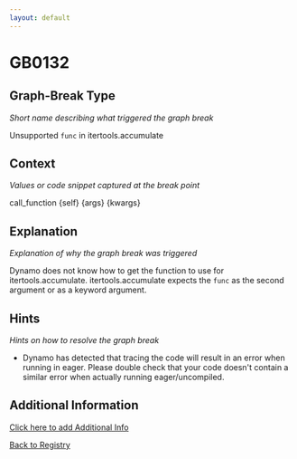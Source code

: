 ```yaml
---
layout: default
---
```

# GB0132

## Graph-Break Type
*Short name describing what triggered the graph break*

Unsupported `func` in itertools.accumulate

## Context
*Values or code snippet captured at the break point*

call_function {self} {args} {kwargs}

## Explanation
*Explanation of why the graph break was triggered*

Dynamo does not know how to get the function to use for itertools.accumulate. itertools.accumulate expects the `func` as the second argument or as a keyword argument.

## Hints
*Hints on how to resolve the graph break*

- Dynamo has detected that tracing the code will result in an error when running in eager. Please double check that your code doesn't contain a similar error when actually running eager/uncompiled.


## Additional Information

<!-- ADDITIONAL INFORMATION START - Add custom information below this line -->

<!-- ADDITIONAL INFORMATION END -->


[Click here to add Additional Info](https://github.com/meta-pytorch/compile-graph-break-site/edit/main/docs/gb/gb0132.md)

[Back to Registry](../index.html)
